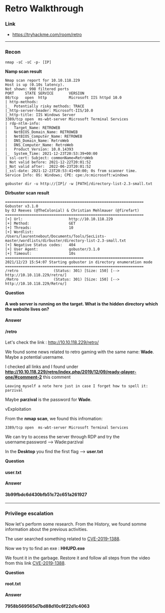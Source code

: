 # Retro Walkthrough
### Link
- https://tryhackme.com/room/retro
---
### Recon
```
nmap -sC -sC -p- [IP]
```
**Namp scan result**
```
Nmap scan report for 10.10.118.229
Host is up (0.10s latency).
Not shown: 998 filtered ports
PORT     STATE SERVICE       VERSION
80/tcp   open  http          Microsoft IIS httpd 10.0
| http-methods:
|_  Potentially risky methods: TRACE
|_http-server-header: Microsoft-IIS/10.0
|_http-title: IIS Windows Server
3389/tcp open  ms-wbt-server Microsoft Terminal Services
| rdp-ntlm-info:
|   Target_Name: RETROWEB
|   NetBIOS_Domain_Name: RETROWEB
|   NetBIOS_Computer_Name: RETROWEB
|   DNS_Domain_Name: RetroWeb
|   DNS_Computer_Name: RetroWeb
|   Product_Version: 10.0.14393
|_  System_Time: 2021-12-23T20:53:39+00:00
| ssl-cert: Subject: commonName=RetroWeb
| Not valid before: 2021-12-22T20:01:52
|_Not valid after:  2022-06-23T20:01:52
|_ssl-date: 2021-12-23T20:53:41+00:00; 0s from scanner time.
Service Info: OS: Windows; CPE: cpe:/o:microsoft:windows
```

```
gobuster dir -u http://[IP]/ -w [PATH]/directory-list-2.3-small.txt
```
**Dirbuster scan result**
```
===============================================================
Gobuster v3.1.0
by OJ Reeves (@TheColonial) & Christian Mehlmauer (@firefart)
===============================================================
[+] Url:                     http://10.10.118.229
[+] Method:                  GET
[+] Threads:                 10
[+] Wordlist:                /Users/laurentnebout/Documents/Tools/SecLists-master/wordlists/dirbuster/directory-list-2.3-small.txt
[+] Negative Status codes:   404
[+] User Agent:              gobuster/3.1.0
[+] Timeout:                 10s
===============================================================
2021/12/23 15:54:07 Starting gobuster in directory enumeration mode
===============================================================
/retro                (Status: 301) [Size: 150] [--> http://10.10.118.229/retro/]
/Retro                (Status: 301) [Size: 150] [--> http://10.10.118.229/Retro/]
```
**Question**
#### A web server is running on the target. What is the hidden directory which the website lives on?
**Answer** 
#### /retro

Let's check the link : http://10.10.118.229/retro/

We found some news related to retro gaming with the same name: **Wade**. Maybe a potential username.

I checked all links and I found under **http://10.10.118.229/retro/index.php/2019/12/09/ready-player-one/#comment-2** this comment
```
Leaving myself a note here just in case I forget how to spell it: parzival
```
Maybe **parzival** is the password for **Wade**.

vExploitation

From the **nmap scan**, we found this infromation:
```
3389/tcp open  ms-wbt-server Microsoft Terminal Services
```
We can try to access the server through RDP and try the username:password --> Wade:parzival

In the **Desktop** you find the first flag --> **user.txt**

**Question**
#### user.txt
**Answer** 
#### 3b99fbdc6d430bfb51c72c651a261927

---
### Privilege escalation

Now let's perform some research. From the History, we found somme information about the previous activities.

The user searched something related to [CVE-2019-1388](https://github.com/jas502n/CVE-2019-1388).

Now we try to find an exe : **HHUPD.exe**

We fount it in the garbage. Restore it and follow all steps from the video from this link [CVE-2019-1388](https://github.com/jas502n/CVE-2019-1388).

**Question**
#### root.txt
**Answer** 
#### 7958b569565d7bd88d10c6f22d1c4063